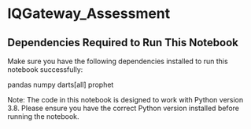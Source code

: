 # IQGateway_Assessment

<h2>Dependencies Required to Run This Notebook</h2>

Make sure you have the following dependencies installed to run this notebook successfully:

pandas
numpy
darts[all]
prophet

Note: The code in this notebook is designed to work with Python version 3.8. Please ensure you have the correct Python version installed before running the notebook.
